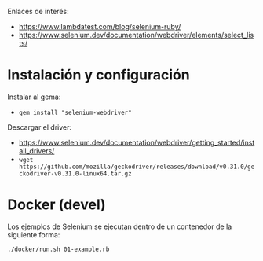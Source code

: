 
Enlaces de interés:
* https://www.lambdatest.com/blog/selenium-ruby/
* https://www.selenium.dev/documentation/webdriver/elements/select_lists/

# Instalación y configuración

Instalar al gema:
* `gem install "selenium-webdriver"`

Descargar el driver:
* https://www.selenium.dev/documentation/webdriver/getting_started/install_drivers/
* `wget https://github.com/mozilla/geckodriver/releases/download/v0.31.0/geckodriver-v0.31.0-linux64.tar.gz`

# Docker (devel)

Los ejemplos de Selenium se ejecutan dentro de un contenedor de la siguiente forma:

```bash
./docker/run.sh 01-example.rb
```

